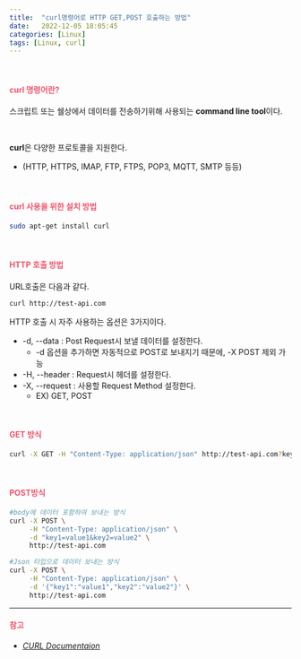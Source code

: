```yaml
---
title:  "curl명령어로 HTTP GET,POST 호출하는 방법"
date:   2022-12-05 18:05:45
categories: [Linux]
tags: [Linux, curl]
---
```

<br>

#### **<span style="color:#ef5369">curl 명령어란?</span>**

스크립트 또는 쉘상에서 데이터를 전송하기위해 사용되는 **command line tool**이다.

<br>

**curl**은 다양한 프로토콜을 지원한다.
  - (HTTP, HTTPS, IMAP, FTP, FTPS, POP3, MQTT, SMTP 등등)

<br>

#### **<span style="color:#ef5369">curl 사용을 위한 설치 방법</span>**

```sh
sudo apt-get install curl
```

<br>

#### **<span style="color:#ef5369">HTTP 호출 방법</span>**

URL호출은 다음과 같다.

```sh
curl http://test-api.com
```

HTTP 호출 시 자주 사용하는 옵션은 3가지이다.

  - -d, --data : Post Request시 보낼 데이터를 설정한다.
    -  -d 옵션을 추가하면 자동적으로 POST로 보내지기 때문에, -X POST 제외 가능  
  - -H, --header : Request시 헤더를 설정한다.
  - -X, --request : 사용할 Request Method 설정한다.  
    - EX) GET, POST 

<br>

#### **<span style="color:#ef5369">GET 방식</span>**

```sh
curl -X GET -H "Content-Type: application/json" http://test-api.com?key1=value1&key2=value=2
```

<br>

#### **<span style="color:#ef5369">POST방식</span>**

```sh
#body에 데이터 포함하여 보내는 방식
curl -X POST \
     -H "Content-Type: application/json" \
     -d "key1=value1&key2=value2" \
     http://test-api.com

#Json 타입으로 데이터 보내는 방식
curl -X POST \
     -H "Content-Type: application/json" \
     -d '{"key1":"value1","key2":"value2"}' \
     http://test-api.com
```

---

#### **<span style="color:#ef5369">참고</span>**
- _[<U>CURL Documentaion</U>](https://curl.se/)_